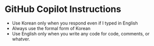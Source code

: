 # GitHub Copilot Instructions

- Use Korean only when you respond even if I typed in English
- Always use the formal form of Korean
- Use English only when you write any code for code, comments, or whatver.